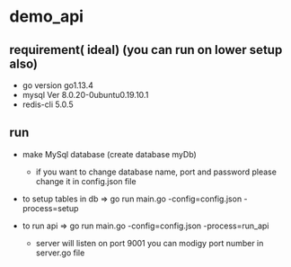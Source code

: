 # demo_api

## requirement( ideal) (you can run on lower setup also)
 - go version go1.13.4
 - mysql  Ver 8.0.20-0ubuntu0.19.10.1
 - redis-cli 5.0.5
 
## run
 - make MySql database (create database myDb)
    - if you want to change database name, port and password please change it in config.json file
 
 - to setup tables in db =>  go run main.go -config=config.json -process=setup 
 
 - to run api  =>  go run main.go -config=config.json -process=run_api 
    - server will listen on port 9001 you can modigy port number in server.go file

